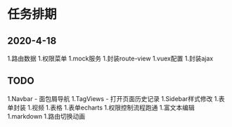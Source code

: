 # 任务排期

## 2020-4-18

1.路由数据
1.权限菜单
1.mock服务
1.封装route-view
1.vuex配置
1.封装ajax

## TODO

1.Navbar - 面包屑导航
1.TagViews - 打开页面历史记录
1.Sidebar样式修改
1.表单封装
1.视频
1.表格
1.表单echarts
1.权限控制流程跑通
1.富文本编辑
1.markdown
1.路由切换动画


